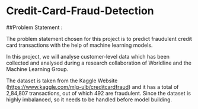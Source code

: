 # Credit-Card-Fraud-Detection

##Problem Statement : 

The problem statement chosen for this project is to predict fraudulent credit card transactions with the help of machine learning models.

In this project, we will analyse customer-level data which has been collected and analysed during a research collaboration of Worldline and the Machine Learning Group.

The dataset is taken from the Kaggle Website (https://www.kaggle.com/mlg-ulb/creditcardfraud)  and it has a total of 2,84,807 transactions, out of which 492 are fraudulent. Since the dataset is highly imbalanced, so it needs to be handled before model building.

